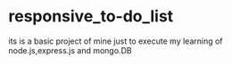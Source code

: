 # responsive_to-do_list
its is a basic project of mine just to execute my learning of node.js,express.js and mongo.DB
